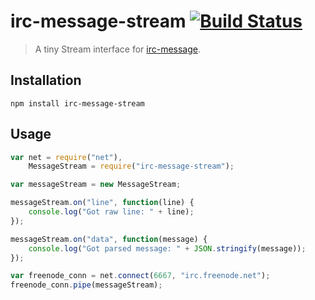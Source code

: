 # irc-message-stream [![Build Status](https://travis-ci.org/expr/irc-message-stream.png)](https://travis-ci.org/expr/irc-message-stream)
> A tiny Stream interface for [irc-message](https://github.com/expr/irc-message).

## Installation

`npm install irc-message-stream`

## Usage

```JavaScript
var net = require("net"),
    MessageStream = require("irc-message-stream");

var messageStream = new MessageStream;

messageStream.on("line", function(line) {
    console.log("Got raw line: " + line);
});

messageStream.on("data", function(message) {
    console.log("Got parsed message: " + JSON.stringify(message));
});

var freenode_conn = net.connect(6667, "irc.freenode.net");
freenode_conn.pipe(messageStream);
```
